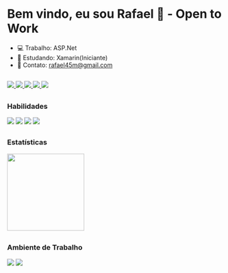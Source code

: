 # Bem vindo, eu sou Rafael 👋 - Open to Work


- 💻 Trabalho: ASP.Net 
- 📝 Estudando: Xamarin(Iniciante)
- 📧 Contato: rafael45m@gmail.com

##
<div> 
  <a href="https://www.linkedin.com/in/rafael-souza-morais-07b4ab11a/" target="_blank">
    <img src="https://img.shields.io/badge/LinkedIn-0077B5?style=for-the-badge&logo=linkedin&logoColor=white" target="_blank">
  <a/> 
  <a href="https://www.instagram.com/souzamoraisrafael/" target="_blank">
    <img src="https://img.shields.io/badge/Instagram-E4405F?style=for-the-badge&logo=instagram&logoColor=white" target="_blank">
  <a/>
  <a href="https://github.com/RafaelSouzaMorais" target="_blank">
    <img src="https://img.shields.io/badge/GitHub-100000?style=for-the-badge&logo=github&logoColor=white" target="_blank">
  <a/>
  <a href="mailto:rafael45m@gmail.com" target="_blank">
    <img src="https://img.shields.io/badge/Gmail-D14836?style=for-the-badge&logo=gmail&logoColor=white" target="_blank">
  <a/>
  <a href="" target="_blank">
    <img src="https://img.shields.io/badge/Medium-12100E?style=for-the-badge&logo=medium&logoColor=white" target="_blank">
  <a/>  
</div>

##
### Habilidades
<div>
  <img src="https://img.shields.io/badge/C%23-239120?style=for-the-badge&logo=c-sharp&logoColor=white" target="_blank">
  <img src="https://img.shields.io/badge/Xamarin-3498DB?style=for-the-badge&logo=xamarin&logoColor=white" target="_blank">
  <img src="https://img.shields.io/badge/.NET-5C2D91?style=for-the-badge&logo=.net&logoColor=white" target="_blank">
  <img src="https://img.shields.io/badge/Microsoft_SQL_Server-CC2927?style=for-the-badge&logo=microsoft-sql-server&logoColor=white" target="_blank">
</div>

##
### Estatísticas
<div>
  <a href="https://github.com/rafaelsouzamorais">
    <img height="180em" src="https://github-readme-stats.vercel.app/api?username=rafaelsouzamorais&show_icons=true&theme=dark&include_all_commits=true&count_private=true"/>
  </a>
</div>  
  
##
### Ambiente de Trabalho
<div>
  <img src="https://img.shields.io/badge/NVIDIA-GTX1050-76B900?style=for-the-badge&logo=nvidia&logoColor=white" target="_blank">
  <img src="https://img.shields.io/badge/Intel-Core_i3_9th-0071C5?style=for-the-badge&logo=intel&logoColor=white" target="_blank"> 
</div>
